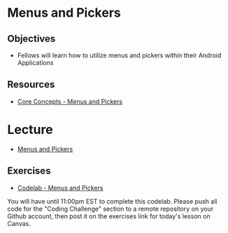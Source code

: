# Menus and Pickers

## Objectives
* Fellows will learn how to utilize menus and pickers within their Android Applications

## Resources
* [Core Concepts - Menus and Pickers](https://google-developer-training.github.io/android-developer-fundamentals-course-concepts-v2/unit-2-user-experience/lesson-4-user-interaction/4-3-c-menus-and-pickers/4-3-c-menus-and-pickers.html)

# Lecture

* [Menus and Pickers](https://docs.google.com/presentation/d/17OIQlzLdws_wF1zmL4EeAOulb2QwbCUEptgKK2Ghf_Y/edit#slide=id.p)

## Exercises

* [Codelab - Menus and Pickers](https://codelabs.developers.google.com/codelabs/android-training-menus-and-pickers/index.html?index=..%2F..%2Fandroid-training#0)

You will have until 11:00pm EST to complete this codelab. Please push all code for the "Coding Challenge" section to a remote repository on your Github account, then post it on the exercises link for today's lesson on Canvas.
